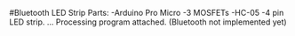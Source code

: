 #Bluetooth LED Strip
Parts:
-Arduino Pro Micro
-3 MOSFETs
-HC-05
-4 pin LED strip.
...
Processing program attached.
(Bluetooth not implemented yet)
